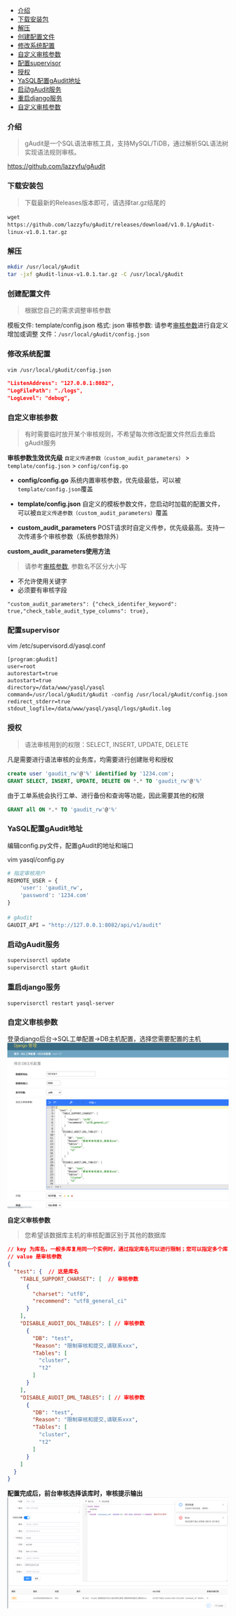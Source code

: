 - [介绍](#介绍)
- [下载安装包](#下载安装包)
- [解压](#解压)
- [创建配置文件](#创建配置文件)
- [修改系统配置](#修改系统配置)
- [自定义审核参数](#自定义审核参数)
- [配置supervisor](#配置supervisor)
- [授权](#授权)
- [YaSQL配置gAudit地址](#yasql配置gaudit地址)
- [启动gAudit服务](#启动gaudit服务)
- [重启django服务](#重启django服务)
- [自定义审核参数](#自定义审核参数-1)

### 介绍
> gAudit是一个SQL语法审核工具，支持MySQL/TiDB，通过解析SQL语法树实现语法规则审核。

https://github.com/lazzyfu/gAudit

### 下载安装包
> 下载最新的Releases版本即可，请选择tar.gz结尾的

`wget https://github.com/lazzyfu/gAudit/releases/download/v1.0.1/gAudit-linux-v1.0.1.tar.gz`

### 解压
```bash
mkdir /usr/local/gAudit
tar -jxf gAudit-linux-v1.0.1.tar.gz -C /usr/local/gAudit
```

### 创建配置文件
> 根据您自己的需求调整审核参数

模板文件: template/config.json
格式: json
审核参数: 请参考[审核参数](parameters.md)进行自定义增加或调整
文件：`/usr/local/gAudit/config.json`


### 修改系统配置
`vim /usr/local/gAudit/config.json`
```json
"ListenAddress": "127.0.0.1:8082",
"LogFilePath": "./logs",
"LogLevel": "debug",
```
### 自定义审核参数
> 有时需要临时放开某个审核规则，不希望每次修改配置文件然后去重启gAudit服务

**审核参数生效优先级**
`自定义传递参数（custom_audit_parameters）` > `template/config.json` > `config/config.go`

- **config/config.go**
系统内置审核参数，优先级最低，可以被`template/config.json`覆盖

- **template/config.json**
自定义的模板参数文件，您启动时加载的配置文件，可以被`自定义传递参数（custom_audit_parameters）`覆盖

- **custom_audit_parameters**
POST请求时自定义传参，优先级最高。支持一次传递多个审核参数（系统参数除外）

**custom_audit_parameters使用方法**
> 请参考[审核参数](parameters.md), 参数名不区分大小写
- 不允许使用关键字
- 必须要有审核字段
```
"custom_audit_parameters": {"check_identifer_keyword": true,"check_table_audit_type_columns": true},
```

### 配置supervisor
vim /etc/supervisord.d/yasql.conf
```editorconfig
[program:gAudit]
user=root
autorestart=true
autostart=true
directory=/data/www/yasql/yasql
command=/usr/local/gAudit/gAudit -config /usr/local/gAudit/config.json
redirect_stderr=true
stdout_logfile=/data/www/yasql/yasql/logs/gAudit.log
```

### 授权
> 语法审核用到的权限：SELECT, INSERT, UPDATE, DELETE

凡是需要进行语法审核的业务库，均需要进行创建账号和授权

```sql
create user 'gaudit_rw'@'%' identified by '1234.com';
GRANT SELECT, INSERT, UPDATE, DELETE ON *.* TO 'gaudit_rw'@'%'
```

由于工单系统会执行工单、进行备份和查询等功能，因此需要其他的权限

```sql 
GRANT all ON *.* TO 'gaudit_rw'@'%'
```

### YaSQL配置gAudit地址
编辑config.py文件，配置gAudit的地址和端口

vim yasql/config.py
```python
# 指定审核用户
REOMOTE_USER = {
    'user': 'gaudit_rw',
    'password': '1234.com'
}

# gAudit
GAUDIT_API = "http://127.0.0.1:8082/api/v1/audit"
```


### 启动gAudit服务
```bash
supervisorctl update
supervisorctl start gAudit
```

### 重启django服务
`supervisorctl restart yasql-server`

### 自定义审核参数
登录django后台->SQL工单配置->DB主机配置，选择您需要配置的主机
![](./pic/audit.png)

**自定义审核参数**
> 您希望该数据库主机的审核配置区别于其他的数据库


```json
// key 为库名，一般多库复用同一个实例时，通过指定库名可以进行限制；您可以指定多个库
// value 是审核参数
{
  "test": {  // 这是库名
    "TABLE_SUPPORT_CHARSET": [  // 审核参数
      {
        "charset": "utf8",
        "recommend": "utf8_general_ci"
      }
    ],
    "DISABLE_AUDIT_DDL_TABLES": [ // 审核参数
      {
        "DB": "test",
        "Reason": "限制审核和提交,请联系xxx",
        "Tables": [
          "cluster",
          "t2"
        ]
      }
    ],
    "DISABLE_AUDIT_DML_TABLES": [ // 审核参数
      {
        "DB": "test",
        "Reason": "限制审核和提交,请联系xxx",
        "Tables": [
          "cluster",
          "t2"
        ]
      }
    ]
  }
}
```

**配置完成后，前台审核选择该库时，审核提示输出**
![](./pic/audit1.png)